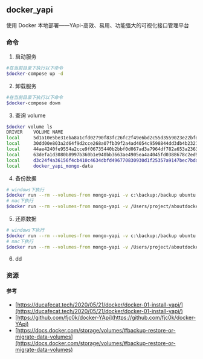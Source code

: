 ## docker_yapi
使用 Docker 本地部署——YApi-高效、易用、功能强大的可视化接口管理平台

### 命令

1. 启动服务 
```sh
#在当前目录下执行以下命令
$docker-compose up -d
```
2. 卸载服务 
```sh
#在当前目录下执行以下命令
$docker-compose down
```
3. 查询 volume
```sh
$docker volume ls
DRIVER    VOLUME NAME
local     5d1a10e5be31eba8a1cfd02790f83fc26fc2f49e6bd2c55d3559023e22bfd081
local     30dd00e803a2d64f9d2cce268a07fb39f2a4ad4054c9598844dd3db4b232166e
local     44ae4240fe9554a2cce9f06735440b2bbf0d067ad3a7964df782a653a2363e22
local     63defa1d3080b8997b360b1e940bb3663ae4905ea4a4045fd0388678c2ed9aa0
local     d3c24f4a36156f4cb410c4634dbfd496770830930d1f25357a9147bec7bdae73
local     docker_yapi_mongo-data
```
4. 备份数据
```sh
# windows下执行
$docker run --rm --volumes-from mongo-yapi -v c:\backup:/backup ubuntu tar cvf /backup/backup.tar -C /data/db .
# mac下执行
$docker run --rm --volumes-from mongo-yapi -v /Users/project/aboutdocker/backup/yapi:/backup ubuntu tar cvf /backup/backup.tar -C /data/db .

```
5. 还原数据
```sh
# windows下执行
$docker run --rm --volumes-from mongo-yapi -v c:\backup:/backup ubuntu bash -c "cd /data/db && tar xvf /backup/backup.tar -C /data/db "
# mac下执行
$docker run --rm --volumes-from mongo-yapi -v /Users/project/aboutdocker/backup/yapi:/backup ubuntu bash -c "cd /data/db && tar xvf /backup/backup.tar -C /data/db "
```
6. dd

### 资源

#### 参考
- [https://ducafecat.tech/2020/05/21/docker/docker-01-install-yapi/](https://ducafecat.tech/2020/05/21/docker/docker-01-install-yapi/)
- [https://github.com/fjc0k/docker-YApi](https://github.com/fjc0k/docker-YApi)
- [https://docs.docker.com/storage/volumes/#backup-restore-or-migrate-data-volumes](https://docs.docker.com/storage/volumes/#backup-restore-or-migrate-data-volumes)
